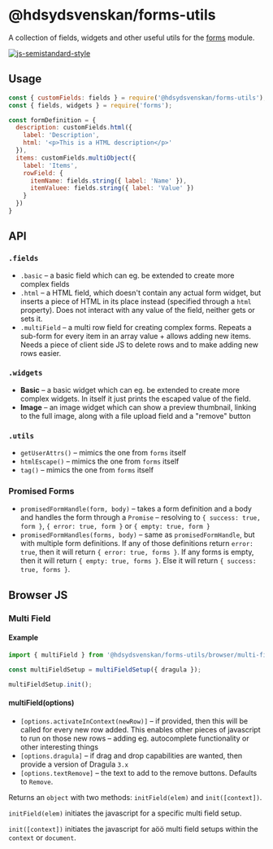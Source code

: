 # @hdsydsvenskan/forms-utils

A collection of fields, widgets and other useful utils for the [forms](https://www.npmjs.com/package/forms) module.

[![js-semistandard-style](https://img.shields.io/badge/code%20style-semistandard-brightgreen.svg?style=flat)](https://github.com/Flet/semistandard)

## Usage

```javascript
const { customFields: fields } = require('@hdsydsvenskan/forms-utils');
const { fields, widgets } = require('forms');

const formDefinition = {
  description: customFields.html({
    label: 'Description',
    html: '<p>This is a HTML description</p>'
  }),
  items: customFields.multiObject({
    label: 'Items',
    rowField: {
      itemName: fields.string({ label: 'Name' }),
      itemValuee: fields.string({ label: 'Value' })
    }
  })
}
```

## API

### `.fields`

* `.basic` – a basic field which can eg. be extended to create more complex fields
* `.html` – a HTML field, which doesn't contain any actual form widget, but inserts a piece of HTML in its place instead (specified through a `html` property). Does not interact with any value of the field, neither gets or sets it.
* `.multiField` – a multi row field for creating complex forms. Repeats a sub-form for every item in an array value + allows adding new items. Needs a piece of client side JS to delete rows and to make adding new rows easier.

### `.widgets`

* **Basic** – a basic widget which can eg. be extended to create more complex widgets. In itself it just prints the escaped value of the field.
* **Image** – an image widget which can show a preview thumbnail, linking to the full image, along with a file upload field and a "remove" button

### `.utils`

* `getUserAttrs()` – mimics the one from `forms` itself
* `htmlEscape()` – mimics the one from `forms` itself
* `tag()` – mimics the one from `forms` itself

### Promised Forms

* `promisedFormHandle(form, body)` – takes a form definition and a body and handles the form through a `Promise` – resolving to `{ success: true, form }`, `{ error: true, form }` or `{ empty: true, form }`
* `promisedFormHandles(forms, body)` – same as `promisedFormHandle`, but with multiple form definitions. If any of those definitions return `error: true`, then it will return `{ error: true, forms }`. If any forms is empty, then it will return `{ empty: true, forms }`. Else it will return `{ success: true, forms }`.

## Browser JS

### Multi Field

#### Example

```javascript
import { multiField } from '@hdsydsvenskan/forms-utils/browser/multi-field';

const multiFieldSetup = multiFieldSetup({ dragula });

multiFieldSetup.init();
```

#### multiField(options)

* `[options.activateInContext(newRow)]` – if provided, then this will be called for every new row added. This enables other pieces of javascript to run on those new rows – adding eg. autocomplete functionality or other interesting things
* `[options.dragula]` – if drag and drop capabilities are wanted, then provide a version of Dragula `3.x`
* `[options.textRemove]` – the text to add to the remove buttons. Defaults to `Remove`.

Returns an `object` with two methods: `initField(elem)` and `init([context])`.

`initField(elem)` initiates the javascript for a specific multi field setup.

`init([context])` initiates the javascript for aöö multi field setups within the `context` or `document`.

